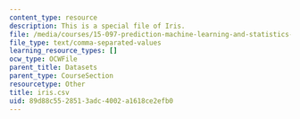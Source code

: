 ```yaml
---
content_type: resource
description: This is a special file of Iris.
file: /media/courses/15-097-prediction-machine-learning-and-statistics-spring-2012/89d88c5528513adc4002a1618ce2efb0_iris.csv
file_type: text/comma-separated-values
learning_resource_types: []
ocw_type: OCWFile
parent_title: Datasets
parent_type: CourseSection
resourcetype: Other
title: iris.csv
uid: 89d88c55-2851-3adc-4002-a1618ce2efb0
---
```

